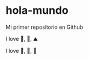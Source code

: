 # hola-mundo

Mi primer repositorio en Github

I love :dog:, :strawberry:, :mountain:

I love :night_with_stars:, :avocado:, :pineapple:
